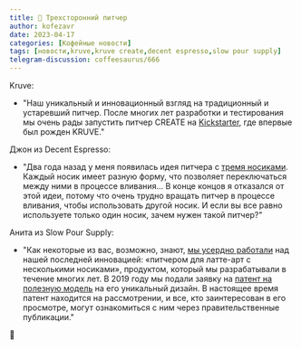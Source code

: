 ```yaml
---
title: 📰 Трехсторонний питчер
author: kofezavr
date: 2023-04-17
categories: [Кофейные новости]
tags: [новости,kruve,kruve create,decent espresso,slow pour supply]
telegram-discussion: coffeesaurus/666
--- 
```

Kruve: 
- "Наш уникальный и инновационный взгляд на традиционный и устаревший питчер. После многих лет разработки и тестирования мы очень рады запустить питчер CREATE на [Kickstarter](https://www.kickstarter.com/projects/kruve/kruve-create), где впервые был рожден KRUVE."

Джон из Decent Espresso: 
- "Два года назад у меня появилась идея питчера с [тремя носиками](https://www.instagram.com/p/CqyLx0OJBbF/). Каждый носик имеет разную форму, что позволяет переключаться между ними в процессе вливания...
В конце концов я отказался от этой идеи, потому что очень трудно вращать питчер в процессе вливания, чтобы использовать другой носик. И если вы все равно используете только один носик, зачем нужен такой питчер?" 

Анита из Slow Pour Supply: 
- "Как некоторые из вас, возможно, знают, [мы усердно работали](https://www.slowpoursupply.co/pages/a-passion-project-dedicated-to-the-latte-art-community) над нашей последней инновацией: «питчером для латте-арт с несколькими носиками», продуктом, который мы разрабатывали в течение многих лет. В 2019 году мы подали заявку на [патент на полезную модель](https://patents.google.com/patent/WO2021045752A1/en) на его уникальный дизайн. В настоящее время патент находится на рассмотрении, и все, кто заинтересован в его просмотре, могут ознакомиться с ним через правительственные публикации."

🤔